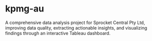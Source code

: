 # kpmg-au
A comprehensive data analysis project for Sprocket Central Pty Ltd, improving data quality, extracting actionable insights, and visualizing findings through an interactive Tableau dashboard.
